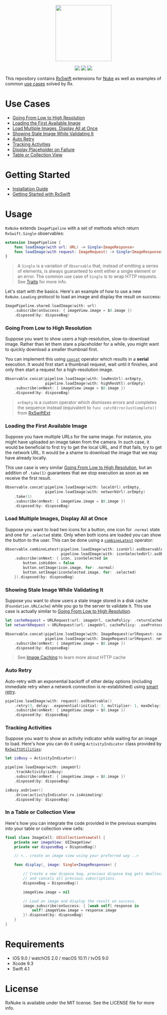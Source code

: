 <p align="center"><img src="https://user-images.githubusercontent.com/1567433/34322222-f47252a6-e832-11e7-972c-fb48d8ec97dc.png" height="180"/>

<p align="center">
<img src="https://img.shields.io/cocoapods/v/RxNuke.svg?label=version">
<img src="https://img.shields.io/badge/supports-CocoaPods%20%7C%20Carthage-green.svg">
<img src="https://img.shields.io/badge/platforms-iOS%20%7C%20macOS%20%7C%20watchOS%20%7C%20tvOS-lightgrey.svg">
</p>

This repository contains [RxSwift](https://github.com/ReactiveX/RxSwift) extensions for [Nuke](https://github.com/kean/Nuke) as well as examples of common [use cases](#h_use_cases) solved by Rx.


# <a name="h_use_cases"></a>Use Cases

- [Going From Low to High Resolution](#huc_low_to_high) 
- [Loading the First Available Image](#huc_loading_first_avail)
- [Load Multiple Images, Display All at Once](#huc_load_multiple_display_once)
- [Showing Stale Image While Validating It](#huc_showing_stale_first)
- [Auto Retry](#huc_auto_retry)
- [Tracking Activities](#huc_activity_indicator)
- [Display Placeholder on Failure](#huc_placeholder_on_fail)
- [Table or Collection View](#huc_table_collection_view)

# <a name="h_getting_started"></a>Getting Started

- [Installation Guide](https://github.com/kean/RxNuke/blob/master/Documentation/Guides/Installation%20Guide.md)
- [Getting Started with RxSwift](https://github.com/ReactiveX/RxSwift/blob/master/Documentation/GettingStarted.md)


# <a name="h_usage"></a>Usage

`RxNuke` extends `ImagePipeline` with a set of methods which return `RxSwift.Single` observables:

```swift
extension ImagePipeline {
    func loadImage(with url: URL) -> Single<ImageResponse>
    func loadImage(with request: ImageRequest) -> Single<ImageResponse>
}
```

> A `Single` is a variation of `Observable` that, instead of emitting a series of elements, is always guaranteed to emit either a single element or an error. The common use case of `Single` is to wrap HTTP requests. See [Traits](https://github.com/ReactiveX/RxSwift/blob/master/Documentation/Traits.md#single) for more info.

Let's start with the basics. Here's an example of how to use a new `RxNuke.Loading` protocol to load an image and display the result on success:

```swift
ImagePipeline.shared.loadImage(with: url)
    .subscribe(onSuccess: { imageView.image = $0.image })
    .disposed(by: disposeBag)
```

### <a name="huc_low_to_high"></a>Going From Low to High Resolution

Suppose you want to show users a high-resolution, slow-to-download image. Rather than let them stare a placeholder for a while, you might want to quickly download a smaller thumbnail first. 

You can implement this using [`concat`](http://reactivex.io/documentation/operators/concat.html) operator which results in a **serial** execution. It would first start a thumbnail request, wait until it finishes, and only then start a request for a high-resolution image.

```swift
Observable.concat(pipeline.loadImage(with: lowResUrl).orEmpty,
                  pipeline.loadImage(with: highResUtl).orEmpty)
    .subscribe(onNext: { imageView.image = $0.image })
    .disposed(by: disposeBag)
```

> `orEmpty` is a custom operator which dismisses errors and completes the sequence instead
> (equivalent to `func catchErrorJustComplete()` from [RxSwiftExt](https://github.com/RxSwiftCommunity/RxSwiftExt)


### <a name="huc_loading_first_avail"></a>Loading the First Available Image

Suppose you have multiple URLs for the same image. For instance, you might have uploaded an image taken from the camera. In such case, it would be beneficial to first try to get the local URL, and if that fails, try to get the network URL. It would be a shame to download the image that we may have already locally.

This use case is very similar [Going From Low to High Resolution](#huc_low_to_high), but an addition of `.take(1)` guarantees that we stop execution as soon as we receive the first result.

```swift
Observable.concat(pipeline.loadImage(with: localUrl).orEmpty,
                  pipeline.loadImage(with: networkUrl).orEmpty)
    .take(1)
    .subscribe(onNext: { imageView.image = $0.image })
    .disposed(by: disposeBag)
```


### <a name="huc_load_multiple_display_once"></a>Load Multiple Images, Display All at Once

Suppose you want to load two icons for a button, one icon for `.normal` state and one for `.selected` state. Only when both icons are loaded you can show the button to the user. This can be done using a [`combineLatest`](http://reactivex.io/documentation/operators/combinelatest.html) operator:

```swift
Observable.combineLatest(pipeline.loadImage(with: iconUrl).asObservable(),
                         pipeline.loadImage(with: iconSelectedUrl).asObservable())
    .subscribe(onNext: { icon, iconSelected in
        button.isHidden = false
        button.setImage(icon.image, for: .normal)
        button.setImage(iconSelected.image, for: .selected)
    }).disposed(by: disposeBag)
```


### <a name="huc_showing_stale_first"></a>Showing Stale Image While Validating It

Suppose you want to show users a stale image stored in a disk cache (`Foundation.URLCache`) while you go to the server to validate it. This use case is actually similar to [Going From Low to High Resolution](#huc_low_to_high).

```swift
let cacheRequest = URLRequest(url: imageUrl, cachePolicy: .returnCacheDataDontLoad)
let networkRequest = URLRequest(url: imageUrl, cachePolicy: .useProtocolCachePolicy)

Observable.concat(pipeline.loadImage(with: ImageRequest(urlRequest: cacheRequest).orEmpty,
                  pipeline.loadImage(with: ImageRequest(urlRequest: networkRequest)).orEmpty)
    .subscribe(onNext: { imageView.image = $0.image })
    .disposed(by: disposeBag)
```

> See [Image Caching](https://kean.github.io/post/image-caching) to learn more about HTTP cache


### <a name="huc_auto_retry"></a>Auto Retry

Auto-retry with an exponential backoff of other delay options (including immediate retry when a network connection is re-established) using [smart retry](https://kean.github.io/post/smart-retry).

```swift
pipeline.loadImage(with: request).asObservable()
    .retry(3, delay: .exponential(initial: 3, multiplier: 1, maxDelay: 16))
    .subscribe(onNext: { imageView.image = $0.image })
    .disposed(by: disposeBag)
 ```


### <a name="huc_activity_indicator"></a>Tracking Activities

Suppose you want to show an activity indicator while waiting for an image to load. Here's how you can do it using `ActivityIndicator` class provided by [`RxSwiftUtilities`](https://github.com/RxSwiftCommunity/RxSwiftUtilities):

```swift
let isBusy = ActivityIndicator()

pipeline.loadImage(with: imageUrl)
    .trackActivity(isBusy)
    .subscribe(onNext: { imageView.image = $0.image })
    .disposed(by: disposeBag)

isBusy.asDriver()
    .drive(activityIndicator.rx.isAnimating)
    .disposed(by: disposeBag)
```


### <a name="huc_table_collection_view"></a>In a Table or Collection View

Here's how you can integrate the code provided in the previous examples into your table or collection view cells:

```swift
final class ImageCell: UICollectionViewCell {
    private var imageView: UIImageView!
    private var disposeBag = DisposeBag()

    // <.. create an image view using your preferred way ..>

    func display(_ image: Single<ImageResponse>) {

        // Create a new dispose bag, previous dispose bag gets deallocated
        // and cancels all previous subscriptions.
        disposeBag = DisposeBag()

        imageView.image = nil

        // Load an image and display the result on success.
        image.subscribe(onSuccess: { [weak self] response in
            self?.imageView.image = response.image
        }).disposed(by: disposeBag)
    }
}
```


# Requirements<a name="h_requirements"></a>

- iOS 9.0 / watchOS 2.0 / macOS 10.11 / tvOS 9.0
- Xcode 9.3
- Swift 4.1


# License

RxNuke is available under the MIT license. See the LICENSE file for more info.

